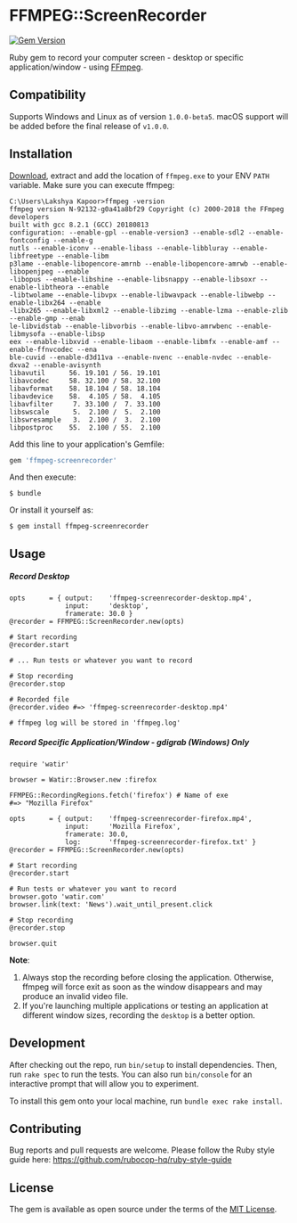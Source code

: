 # FFMPEG::ScreenRecorder

[![Gem Version](https://badge.fury.io/rb/ffmpeg-screenrecorder.svg)](https://badge.fury.io/rb/ffmpeg-screenrecorder)

Ruby gem to record your computer screen - desktop or specific application/window - using [FFmpeg](https://www.ffmpeg.org/).

## Compatibility

Supports Windows and Linux as of version `1.0.0-beta5`. macOS support will be added before the final release of `v1.0.0`.

## Installation

[Download](https://www.ffmpeg.org/download.html), extract and add the location of `ffmpeg.exe` to your ENV `PATH` variable. Make sure you can execute ffmpeg:

    C:\Users\Lakshya Kapoor>ffmpeg -version
    ffmpeg version N-92132-g0a41a8bf29 Copyright (c) 2000-2018 the FFmpeg developers
    built with gcc 8.2.1 (GCC) 20180813
    configuration: --enable-gpl --enable-version3 --enable-sdl2 --enable-fontconfig --enable-g
    nutls --enable-iconv --enable-libass --enable-libbluray --enable-libfreetype --enable-libm
    p3lame --enable-libopencore-amrnb --enable-libopencore-amrwb --enable-libopenjpeg --enable
    -libopus --enable-libshine --enable-libsnappy --enable-libsoxr --enable-libtheora --enable
    -libtwolame --enable-libvpx --enable-libwavpack --enable-libwebp --enable-libx264 --enable
    -libx265 --enable-libxml2 --enable-libzimg --enable-lzma --enable-zlib --enable-gmp --enab
    le-libvidstab --enable-libvorbis --enable-libvo-amrwbenc --enable-libmysofa --enable-libsp
    eex --enable-libxvid --enable-libaom --enable-libmfx --enable-amf --enable-ffnvcodec --ena
    ble-cuvid --enable-d3d11va --enable-nvenc --enable-nvdec --enable-dxva2 --enable-avisynth
    libavutil      56. 19.101 / 56. 19.101
    libavcodec     58. 32.100 / 58. 32.100
    libavformat    58. 18.104 / 58. 18.104
    libavdevice    58.  4.105 / 58.  4.105
    libavfilter     7. 33.100 /  7. 33.100
    libswscale      5.  2.100 /  5.  2.100
    libswresample   3.  2.100 /  3.  2.100
    libpostproc    55.  2.100 / 55.  2.100

Add this line to your application's Gemfile:

```ruby
gem 'ffmpeg-screenrecorder'
```

And then execute:

    $ bundle

Or install it yourself as:

    $ gem install ffmpeg-screenrecorder

## Usage

##### Record Desktop

```
opts      = { output:    'ffmpeg-screenrecorder-desktop.mp4',
              input:     'desktop',
              framerate: 30.0 }
@recorder = FFMPEG::ScreenRecorder.new(opts)

# Start recording
@recorder.start

# ... Run tests or whatever you want to record

# Stop recording
@recorder.stop

# Recorded file
@recorder.video #=> 'ffmpeg-screenrecorder-desktop.mp4'

# ffmpeg log will be stored in 'ffmpeg.log'
```

##### Record Specific Application/Window - gdigrab (Windows) Only
```
require 'watir'

browser = Watir::Browser.new :firefox

FFMPEG::RecordingRegions.fetch('firefox') # Name of exe
#=> "Mozilla Firefox"

opts      = { output:    'ffmpeg-screenrecorder-firefox.mp4',
              input:     'Mozilla Firefox',
              framerate: 30.0,
              log:       'ffmpeg-screenrecorder-firefox.txt' }
@recorder = FFMPEG::ScreenRecorder.new(opts)

# Start recording
@recorder.start

# Run tests or whatever you want to record
browser.goto 'watir.com'
browser.link(text: 'News').wait_until_present.click

# Stop recording
@recorder.stop

browser.quit 
```

<b>Note</b>:
1. Always stop the recording before closing the application. Otherwise, ffmpeg will force exit as soon as the window disappears and may produce an invalid video file.
2. If you're launching multiple applications or testing an application at different window sizes, recording the `desktop` is a better option.

## Development

After checking out the repo, run `bin/setup` to install dependencies. Then, run `rake spec` to run the tests. You can also run `bin/console` for an interactive prompt that will allow you to experiment.

To install this gem onto your local machine, run `bundle exec rake install`. 

## Contributing

Bug reports and pull requests are welcome. Please follow the Ruby style guide here: https://github.com/rubocop-hq/ruby-style-guide

## License

The gem is available as open source under the terms of the [MIT License](https://opensource.org/licenses/MIT).
